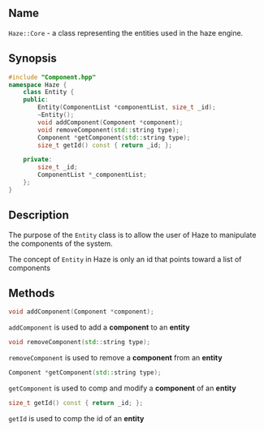 ## Name

`Haze::Core` - a class representing the entities used in the haze engine.

## Synopsis

```cpp
#include "Component.hpp"
namespace Haze {
	class Entity {
	public:
		Entity(ComponentList *componentList, size_t _id);
		~Entity();
		void addComponent(Component *component);
		void removeComponent(std::string type);
		Component *getComponent(std::string type);
		size_t getId() const { return _id; };

	private:
		size_t _id;
		ComponentList *_componentList;
	};
}
```

## Description

The purpose of the `Entity` class is to allow the user of Haze to manipulate the components of the system.

The concept of `Entity` in Haze is only an id that points toward a list of components

## Methods

```cpp
void addComponent(Component *component);
```

`addComponent` is used to add a **component** to an **entity**

```cpp
void removeComponent(std::string type);
```

`removeComponent` is used to remove a **component** from an **entity**

```cpp
Component *getComponent(std::string type);
```

`getComponent` is used to comp and modify a **component** of an **entity**

```cpp
size_t getId() const { return _id; };
```

`getId` is used to comp the id of an **entity**
